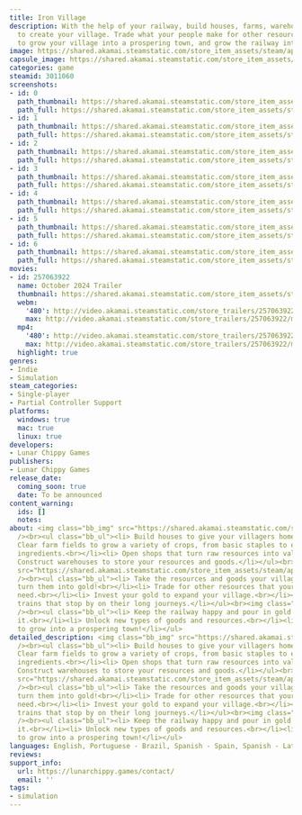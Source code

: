 ```yaml
---
title: Iron Village
description: With the help of your railway, build houses, farms, warehouses, and more
  to create your village. Trade what your people make for other resources and gold
  to grow your village into a prospering town, and grow the railway into a powerhouse.
image: https://shared.akamai.steamstatic.com/store_item_assets/steam/apps/3011060/header.jpg?t=1731094601
capsule_image: https://shared.akamai.steamstatic.com/store_item_assets/steam/apps/3011060/d371679a6df3724808872256ea2a03b4d82b3339/capsule_231x87.jpg?t=1731094601
categories: game
steamid: 3011060
screenshots:
- id: 0
  path_thumbnail: https://shared.akamai.steamstatic.com/store_item_assets/steam/apps/3011060/ss_5f919c3c717cfbf934291834f242a520575eaed1.600x338.jpg?t=1731094601
  path_full: https://shared.akamai.steamstatic.com/store_item_assets/steam/apps/3011060/ss_5f919c3c717cfbf934291834f242a520575eaed1.1920x1080.jpg?t=1731094601
- id: 1
  path_thumbnail: https://shared.akamai.steamstatic.com/store_item_assets/steam/apps/3011060/ss_a69e52af3f5af9904b8b76b943508bcd5948fe27.600x338.jpg?t=1731094601
  path_full: https://shared.akamai.steamstatic.com/store_item_assets/steam/apps/3011060/ss_a69e52af3f5af9904b8b76b943508bcd5948fe27.1920x1080.jpg?t=1731094601
- id: 2
  path_thumbnail: https://shared.akamai.steamstatic.com/store_item_assets/steam/apps/3011060/ss_bc1ba81906bcc8c65557f11a5b224eca6fcff05a.600x338.jpg?t=1731094601
  path_full: https://shared.akamai.steamstatic.com/store_item_assets/steam/apps/3011060/ss_bc1ba81906bcc8c65557f11a5b224eca6fcff05a.1920x1080.jpg?t=1731094601
- id: 3
  path_thumbnail: https://shared.akamai.steamstatic.com/store_item_assets/steam/apps/3011060/ss_02c7c02d50ed570ef3de31ec095f4ddcf192216c.600x338.jpg?t=1731094601
  path_full: https://shared.akamai.steamstatic.com/store_item_assets/steam/apps/3011060/ss_02c7c02d50ed570ef3de31ec095f4ddcf192216c.1920x1080.jpg?t=1731094601
- id: 4
  path_thumbnail: https://shared.akamai.steamstatic.com/store_item_assets/steam/apps/3011060/ss_f9b9965aa0838241174b2997069194d27b11e69c.600x338.jpg?t=1731094601
  path_full: https://shared.akamai.steamstatic.com/store_item_assets/steam/apps/3011060/ss_f9b9965aa0838241174b2997069194d27b11e69c.1920x1080.jpg?t=1731094601
- id: 5
  path_thumbnail: https://shared.akamai.steamstatic.com/store_item_assets/steam/apps/3011060/ss_a0ba03ef0f91f326ccc81958c7e66c0ddc0da734.600x338.jpg?t=1731094601
  path_full: https://shared.akamai.steamstatic.com/store_item_assets/steam/apps/3011060/ss_a0ba03ef0f91f326ccc81958c7e66c0ddc0da734.1920x1080.jpg?t=1731094601
- id: 6
  path_thumbnail: https://shared.akamai.steamstatic.com/store_item_assets/steam/apps/3011060/ss_e4e1710e944d5a66ef645cfa10ad8ef76b8071cf.600x338.jpg?t=1731094601
  path_full: https://shared.akamai.steamstatic.com/store_item_assets/steam/apps/3011060/ss_e4e1710e944d5a66ef645cfa10ad8ef76b8071cf.1920x1080.jpg?t=1731094601
movies:
- id: 257063922
  name: October 2024 Trailer
  thumbnail: https://shared.akamai.steamstatic.com/store_item_assets/steam/apps/257063922/6c0fdd96b5743252b1783e8e5efa32f761707e2d/movie_600x337.jpg?t=1728598602
  webm:
    '480': http://video.akamai.steamstatic.com/store_trailers/257063922/movie480_vp9.webm?t=1728598602
    max: http://video.akamai.steamstatic.com/store_trailers/257063922/movie_max_vp9.webm?t=1728598602
  mp4:
    '480': http://video.akamai.steamstatic.com/store_trailers/257063922/movie480.mp4?t=1728598602
    max: http://video.akamai.steamstatic.com/store_trailers/257063922/movie_max.mp4?t=1728598602
  highlight: true
genres:
- Indie
- Simulation
steam_categories:
- Single-player
- Partial Controller Support
platforms:
  windows: true
  mac: true
  linux: true
developers:
- Lunar Chippy Games
publishers:
- Lunar Chippy Games
release_date:
  coming_soon: true
  date: To be announced
content_warning:
  ids: []
  notes:
about: <img class="bb_img" src="https://shared.akamai.steamstatic.com/store_item_assets/steam/apps/3011060/extras/Header-BuildYourVillage.png?t=1731094601"
  /><br><ul class="bb_ul"><li> Build houses to give your villagers homes.<br></li><li>
  Clear farm fields to grow a variety of crops, from basic staples to exotic magical
  ingredients.<br></li><li> Open shops that turn raw resources into valuable goods.<br></li><li>
  Construct warehouses to store your resources and goods.</li></ul><br><img class="bb_img"
  src="https://shared.akamai.steamstatic.com/store_item_assets/steam/apps/3011060/extras/Header-TradeResources.png?t=1731094601"
  /><br><ul class="bb_ul"><li> Take the resources and goods your villagers make and
  turn them into gold!<br></li><li> Trade for other resources that your villagers
  need.<br></li><li> Invest your gold to expand your village.<br></li><li> Refuel
  trains that stop by on their long journeys.</li></ul><br><img class="bb_img" src="https://shared.akamai.steamstatic.com/store_item_assets/steam/apps/3011060/extras/Header-ExpandTheRailway.png?t=1731094601"
  /><br><ul class="bb_ul"><li> Keep the railway happy and pour in gold to improve
  it.<br></li><li> Unlock new types of goods and resources.<br></li><li> Create opportunities
  to grow into a prospering town!</li></ul>
detailed_description: <img class="bb_img" src="https://shared.akamai.steamstatic.com/store_item_assets/steam/apps/3011060/extras/Header-BuildYourVillage.png?t=1731094601"
  /><br><ul class="bb_ul"><li> Build houses to give your villagers homes.<br></li><li>
  Clear farm fields to grow a variety of crops, from basic staples to exotic magical
  ingredients.<br></li><li> Open shops that turn raw resources into valuable goods.<br></li><li>
  Construct warehouses to store your resources and goods.</li></ul><br><img class="bb_img"
  src="https://shared.akamai.steamstatic.com/store_item_assets/steam/apps/3011060/extras/Header-TradeResources.png?t=1731094601"
  /><br><ul class="bb_ul"><li> Take the resources and goods your villagers make and
  turn them into gold!<br></li><li> Trade for other resources that your villagers
  need.<br></li><li> Invest your gold to expand your village.<br></li><li> Refuel
  trains that stop by on their long journeys.</li></ul><br><img class="bb_img" src="https://shared.akamai.steamstatic.com/store_item_assets/steam/apps/3011060/extras/Header-ExpandTheRailway.png?t=1731094601"
  /><br><ul class="bb_ul"><li> Keep the railway happy and pour in gold to improve
  it.<br></li><li> Unlock new types of goods and resources.<br></li><li> Create opportunities
  to grow into a prospering town!</li></ul>
languages: English, Portuguese - Brazil, Spanish - Spain, Spanish - Latin America
reviews:
support_info:
  url: https://lunarchippy.games/contact/
  email: ''
tags:
- simulation
---
```


